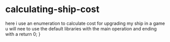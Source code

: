 # calculating-ship-cost
here i use an enumeration to calculate cost for upgrading my ship in a game
u will nee to use the default libraries with the main operation and ending with a return 0; }
